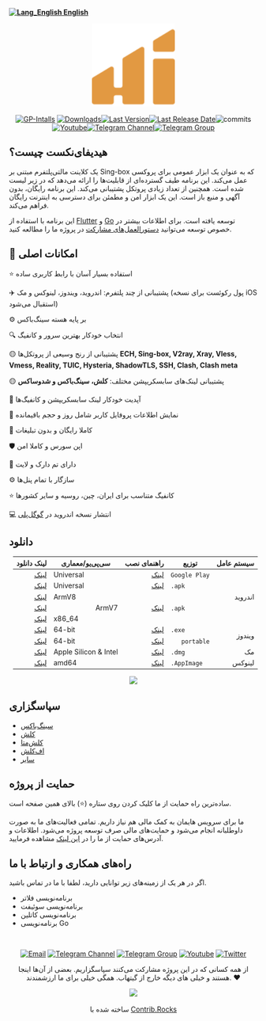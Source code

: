 <div align="left" markdown="1">

[**![Lang_English](https://user-images.githubusercontent.com/125398461/229074810-599bd7f9-0bc1-44a9-b76e-90bf7e182314.png) English**](README.md)&nbsp;&nbsp;&nbsp;&nbsp;&nbsp;&nbsp;&nbsp;&nbsp;&nbsp;&nbsp;

</div>

<p align="center"><img src="assets/images/logo.svg" width="168"/></p>

<div align="center">
   
   
[![GP-Intalls](https://img.shields.io/endpoint?color=green&logo=google-play&logoColor=green&url=https%3A%2F%2Fplay.cuzi.workers.dev%2Fplay%3Fi%3Dapp.hiddify.com%26l%3DGoogle%2520Play%26m%3D%24shortinstalls&style=flat-square)](https://play.google.com/store/apps/details?id=app.hiddify.com) [![Downloads](https://img.shields.io/github/downloads/hiddify/hiddify-next/total?style=flat-square&logo=github)](https://github.com/hiddify/hiddify-next/releases/)[![Last Version](https://img.shields.io/github/release/hiddify/hiddify-next/all.svg?style=flat-square)](https://github.com/hiddify/hiddify-next/)[![Last Release Date](https://img.shields.io/github/release-date/hiddify/hiddify-next.svg?style=flat-square)](https://github.com/hiddify/hiddify-next/)![commits](https://img.shields.io/github/commit-activity/m/hiddify/hiddify-next?style=flat-square)
[![Youtube](https://img.shields.io/youtube/channel/views/UCxrmeMvVryNfB4XL35lXQNg?label=Youtube&style=flat-square&logo=youtube)](https://www.youtube.com/@hiddify)[![Telegram Channel](https://img.shields.io/endpoint?label=Channel&style=flat-square&url=https%3A%2F%2Ftg.sumanjay.workers.dev%2Fhiddify&color=blue)](https://telegram.dog/hiddify)[![Telegram Group](https://img.shields.io/endpoint?color=neon&label=Support%20Group&style=flat-square&url=https%3A%2F%2Ftg.sumanjay.workers.dev%2Fhiddify_board)](https://telegram.dog/hiddify_board)

</div>

## هیدیفای‌نکست چیست؟

یک کلاینت مالتی‌پلتفرم مبتنی بر Sing-box که به عنوان یک ابزار عمومی برای پروکسی عمل می‌کند. این برنامه طیف گسترده‌ای از قابلیت‌ها را ارائه می‌دهد که در زیر لیست شده است. همچنین از تعداد زیادی پروتکل پشتیبانی می‌کند. این برنامه رایگان، بدون آگهی و منبع باز است. این یک ابزار امن و مطمئن برای دسترسی به اینترنت رایگان فراهم می‌کند.

این برنامه با استفاده از [Flutter](https://flutter.dev/) و [Go](https://go.dev/) توسعه یافته است. برای اطلاعات بیشتر در خصوص توسعه می‌توانید [دستورالعمل‌های مشارکت](https://github.com/hiddify/hiddify-next/blob/main/CONTRIBUTING.md) در پروژه ما را مطالعه کنید.

## 🚀 امکانات اصلی

⭐ استفاده بسیار آسان با رابط کاربری ساده

✈️ پشتیبانی از چند پلتفرم: اندروید، ویندوز، لینوکس و مک (پول رکوئست برای نسخه iOS استقبال می‌شود)

⚙️ بر پایه هسته سینگ‌باکس

🔍 انتخاب خودکار بهترین سرور و کانفیگ

🟡 پشتیبانی از رنج وسیعی از پروتکل‌ها
**ECH, Sing-box, V2ray, Xray, Vless, Vmess, Reality, TUIC, Hysteria, ShadowTLS, SSH, Clash, Clash meta**

🟡 پشتیبانی لینک‌های سابسکریپشن‌ مختلف:
**کلش، سینگ‌باکس و شدوساکس**

🔄 آپدیت خودکار لینک سابسکریپشن و کانفیگ‌ها

🔎 نمایش اطلاعات پروفایل کاربر شامل روز و حجم باقیمانده

📱 کاملا رایگان و بدون تبلیغات

🛡 اپن سورس و کاملا امن

🌙 دارای تم دارک و لایت

⚙ سازگار با تمام پنل‌ها

⭐ کانفیگ متناسب برای ایران، چین، روسیه و‌ سایر کشورها

💻 انتشار نسخه اندروید در [گوگل‌پلی](https://play.google.com/store/apps/details?id=app.hiddify.com)

## دانلود
<div dir=rtl align=center>
<table >
    <thead>
        <tr>
            <th>سیستم عامل</th>
            <th>توزیع</th>
            <th>راهنمای نصب</th>
            <th>سی‌پی‌یو/معماری</th>
            <th>لینک دانلود</th>
        </tr>
    </thead>
    <tbody>
        <tr>
            <td rowspan=5>اندروید</td>
            <td><code>Google Play</code></td>
            <td><a href="https://github.com/hiddify/Hiddify-Server/wiki/Tutorial-for-HiddifyNext-app">لینک</a></td>
            <td dir=ltr>Universal</td>
            <td><a href="https://play.google.com/store/apps/details?id=app.hiddify.com">لینک</a></td>
        </tr>
        <tr>
            <td dir=ltr><code>.apk</code></td>
            <td><a href="https://github.com/hiddify/Hiddify-Server/wiki/Tutorial-for-HiddifyNext-app">لینک</a></td>
            <td dir=ltr>Universal</td>
            <td><a
                    href="https://github.com/hiddify/hiddify-next/releases/latest/download/hiddify-android-universal.apk">لینک</a>
            </td>
        </tr>
        <tr>
            <td dir=ltr rowspan=3><code>.apk</code></td>
            <td rowspan=3><a href="https://github.com/hiddify/Hiddify-Server/wiki/Tutorial-for-HiddifyNext-app">لینک</a>
            </td>
            <td dir=ltr>ArmV8</td>
            <td><a
                    href="https://github.com/hiddify/hiddify-next/releases/latest/download/hiddify-android-arm64.apk">لینک</a>
            </td>
        <tr>
            <td>ArmV7</td>
            <td><a
                    href="https://github.com/hiddify/hiddify-next/releases/latest/download/hiddify-android-arm7.apk">لینک</a>
            </td>
        </tr>
        <tr>
            <td dir=ltr>x86_64</td>
            <td><a
                    href="https://github.com/hiddify/hiddify-next/releases/latest/download/hiddify-android-x86_64.apk">لینک</a>
            </td>
        </tr>
        <tr>
            <td rowspan=2>ویندوز</td>
            <td dir=ltr><code>.exe</code></td>
            <td><a href="https://github.com/hiddify/Hiddify-Server/wiki/Tutorial-for-HiddifyNext-app">لینک</a></td>
            <td dir=ltr>64-bit</td>
            <td><a
                    href="https://github.com/hiddify/hiddify-next/releases/latest/download/hiddify-windows-x64-setup.zip">لینک</a>
            </td>
        </tr>
        <tr>
            <td><code>portable</code></td>
            <td><a href="https://github.com/hiddify/Hiddify-Server/wiki/Tutorial-for-HiddifyNext-app">لینک</a></td>
            <td dir=ltr>64-bit</td>
            <td><a
                    href="https://github.com/hiddify/hiddify-next/releases/latest/download/hiddify-windows-x64-portable.zip">لینک</a>
            </td>
        </tr>
        <tr>
            <td>مک</td>
            <td dir=ltr><code>.dmg</code></td>
            <td><a href="https://github.com/hiddify/Hiddify-Server/wiki/Tutorial-for-HiddifyNext-app">لینک</a></td>
            <td dir=ltr>Apple Silicon & Intel</td>
            <td><a
                    href="https://github.com/hiddify/hiddify-next/releases/latest/download/hiddify-macos-universal.zip">لینک</a>
            </td>
        </tr>
        <tr>
            <td>لینوکس</td>
            <td dir=ltr ><code>.AppImage</code></td>
            <td><a href="https://github.com/hiddify/Hiddify-Server/wiki/Tutorial-for-HiddifyNext-app">لینک</a></td>
            <td dir=ltr>amd64</td>
            <td><a
                    href="https://github.com/hiddify/hiddify-next/releases/latest/download/hiddify-linux-x64.zip">لینک</a>
            </td>
        </tr>
    </tbody>
</table>


 <a href="https://play.google.com/store/apps/details?id=app.hiddify.com"><img width=200 src="https://github.com/hiddify/hiddify-next/blob/main/docs/google-play-badge.png"></a>
</div>

## سپاسگزاری

- [سینگ‌باکس](https://github.com/SagerNet/sing-box)
- [کلش](https://github.com/Dreamacro/clash)
- [کلش‌متا](https://github.com/MetaCubeX/Clash.Meta)
- [اف‌کلش](https://github.com/Fclash/Fclash)
- [سایر](./pubspec.yaml)

## حمایت از پروژه

ساده‌ترین راه حمایت از ما کلیک کردن روی ستاره (⭐) بالای همین صفحه است.

ما برای سرویس هایمان به کمک مالی هم نیاز داریم. تمامی فعالیت‌های ما به صورت داوطلبانه انجام می‌شود و حمایت‌های مالی صرف توسعه پروژه می‌شود. اطلاعات و آدرس‌های حمایت‌ از ما را در [این لینک](https://github.com/hiddify/hiddify-server/wiki/support) مشاهده فرمایید.

## راه‌های همکاری و ارتباط با ما

اگر در هر یک از زمینه‌های زیر توانایی دارید، لطفا با ما در تماس باشید.

- برنامه‌نویسی فلاتر
- برنامه‌نویسی سوئیفت
- برنامه‌نویسی کاتلین
- برنامه‌نویسی Go

</br>
<div align=center>
    
[![Email](https://img.shields.io/badge/Email-contribute@hiddify.com-005FF9?style=flat-square&logo=mail.ru)](mailto:contribute@hiddify.com)
[![Telegram Channel](https://img.shields.io/endpoint?label=Channel&style=flat-square&url=https%3A%2F%2Ftg.sumanjay.workers.dev%2Fhiddify&color=blue)](https://telegram.dog/hiddify)
[![Telegram Group](https://img.shields.io/endpoint?color=neon&label=Support%20Group&style=flat-square&url=https%3A%2F%2Ftg.sumanjay.workers.dev%2Fhiddify_board)](https://telegram.dog/hiddify_board)
[![Youtube](https://img.shields.io/youtube/channel/views/UCxrmeMvVryNfB4XL35lXQNg?label=Youtube&style=flat-square&logo=youtube)](https://www.youtube.com/@hiddify)
[![Twitter](https://img.shields.io/twitter/follow/hiddify_com?color=%231DA1F2&logo=twitter&logoColor=1DA1F2&style=flat-square)](https://twitter.com/intent/follow?screen_name=hiddify_com)

 </div>
 
<p align=center>
 از همه کسانی که در این پروژه مشارکت می‌کنند سپاسگزاریم. بعضی از آن‌ها اینجا هستند و خیلی های دیگه خارج از گیتهاب. همگی خیلی برای ما ارزشمندند. ♥
 </p>
 
<p align=center> 
<a href="https://github.com/hiddify/hiddify-next/graphs/contributors">
  <img src="https://contrib.rocks/image?repo=hiddify/hiddify-next" />
</a>
</p>
<p align=center>
 ساخته شده با <a rel="" target="_blank" href="https://contrib.rocks">Contrib.Rocks</a> 
</p>
